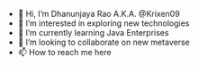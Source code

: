 - 👋 Hi, I’m Dhanunjaya Rao A.K.A. @Krixen09
- 👀 I’m interested in exploring new technologies
- 🌱 I’m currently learning Java Enterprises
- 💞️ I’m looking to collaborate on new metaverse
- 📫 How to reach me here

<!---
Krixen09/Krixen09 is a ✨ special ✨ repository because its `README.md` (this file) appears on your GitHub profile.
You can click the Preview link to take a look at your changes.
--->
